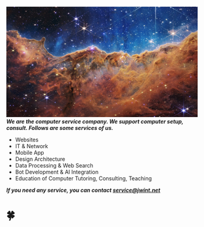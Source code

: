 
![top](./webb1.jpg)
***We are the computer service company. We support computer setup, consult. Follows are some services of us.***

- Websites
- IT & Network
- Mobile App
- Design Architecture
- Data Processing & Web Search
- Bot Development & AI Integration
- Education of Computer Tutoring, Consulting, Teaching


***If you need any service, you can contact [service@jwint.net](mailto://service@jwint.net)***



# 🍀
